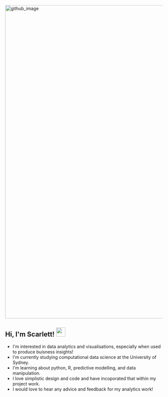 <img width="1000" alt="github_image" src="https://user-images.githubusercontent.com/90227302/144730757-dd505b6e-36cd-4642-969a-ca765ccf4a0a.png">

## Hi, I'm Scarlett! <img src="https://github.com/TheDudeThatCode/TheDudeThatCode/blob/master/Assets/Hi.gif" width="29px">

- I'm interested in data analytics and visualisations, especially when used to produce buisness insights!
- I'm currently studying computational data science at the University of Sydney.
- I'm learning about python, R, predictive modelling, and data manipulation.
- I love simplistic design and code and have incoporated that within my project work.
- I would love to hear any advice and feedback for my analytics work!
